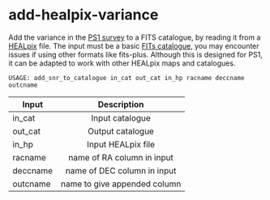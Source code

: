 # add-healpix-variance
Add the variance in the [PS1 survey](https://panstarrs.stsci.edu/) to a FITS catalogue, by reading it from a 
[HEALpix](https://healpix.jpl.nasa.gov/) file. The input must be a 
basic [FITs catalogue](https://heasarc.gsfc.nasa.gov/fitsio/), you may encounter issues if using other formats like fits-plus. 
Although this is designed for PS1, it can be adapted to work with other HEALpix maps and catalogues.

`USAGE: add_snr_to_catalogue in_cat out_cat in_hp racname deccname outcname`


| Input        | Description                 |
| -------------|:---------------------------:|
| in_cat       | Input catalogue             |
| out_cat      | Output catalogue            |
| in_hp        | Input HEALpix file          |
| racname      | name of RA column in input  |
| deccname     | name of DEC column in input |
| outcname     | name to give appended column|
